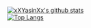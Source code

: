 [![xXYasinXx's github stats](https://github-readme-stats.vercel.app/api?username=xXYasinXx&show_icons=true&theme=tokyonight)](https://github.com/anuraghazra/github-readme-stats)
<br>
[![Top Langs](https://github-readme-stats.vercel.app/api/top-langs/?username=xXYasinXx&layout=compact&theme=tokyonight)](https://github.com/anuraghazra/github-readme-stats)
